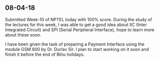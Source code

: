 ## 08-04-18

Submitted Week-10 of NPTEL today with 100% score. During the study of the lectures for this week, I was able to get a good idea about IIC (Inter Integrated Circuit) and SPI (Serial Peripheral Interface), hope to learn more about these soon. 

I have been given the task of preparing a Payment Interface using the module GSM 800 by Dr. Durlav Sir. I plan to start working on it soon and finish it before the end of Bihu holidays.